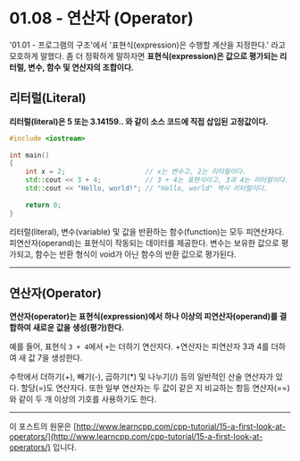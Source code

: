 # 01.08 - 연산자 (Operator)

'01.01 - 프로그램의 구조'에서 '표현식(expression)은 수행할 계산을 지정한다.' 라고 모호하게 말했다. 좀 더 정확하게 말하자면 **표현식(expression)은 값으로 평가되는 리터럴, 변수, 함수 및 연산자의 조합이다.**

## 리터럴(Literal)

**리터럴(literal)은 5 또는 3.14159.. 와 같이 소스 코드에 직접 삽입된 고정값이다.**

```cpp
#include <iostream>
 
int main()
{
    int x = 2;                    // x는 변수고, 2는 리터럴이다.
    std::cout << 3 + 4;           // 3 + 4는 표현식이고, 3과 4는 리터럴이다.
    std::cout << "Hello, world!"; // "Hello, world" 역시 리터럴이다.
 
    return 0;
}
```

리터럴(literal), 변수(variable) 및 값을 반환하는 함수(function)는 모두 피연산자다. 피연산자(operand)는 표현식이 작동되는 데이터를 제공한다. 변수는 보유한 값으로 평가되고, 함수는 반환 형식이 void가 아닌 함수의 반환 값으로 평가된다.

---

## 연산자(Operator)

**연산자(operator)는 표현식(expression)에서 하나 이상의 피연산자(operand)를 결합하여 새로운 값을 생성(평가)한다.**

예를 들어, 표현식 `3 + 4`에서 `+`는 더하기 연산자다. +연산자는 피연산자 3과 4를 더하여 새 값 7을 생성한다. 

수학에서 더하기(+), 빼기(-), 곱하기(*) 및 나누기(/) 등의 일반적인 산술 연산자가 있다. 할당(=)도 연산자다. 또한 일부 연산자는 두 값이 같은 지 비교하는 항등 연산자(==)와 같이 두 개 이상의 기호를 사용하기도 한다.

---

이 포스트의 원문은 [http://www.learncpp.com/cpp-tutorial/15-a-first-look-at-operators/](http://www.learncpp.com/cpp-tutorial/15-a-first-look-at-operators/) 입니다.